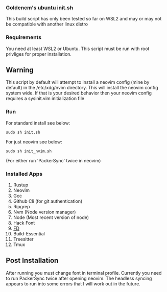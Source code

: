 ### Goldencm's ubuntu init.sh
This build script has only been tested so far on WSL2 and may
or may not be compatible with another linux distro

### Requirements
You need at least WSL2 or Ubuntu. This script must be run with root privliges
for proper installation.

## Warning
This script by default will attempt to install a neovim config (mine by
default) in the /etc/xdg/nvim directory. This will install the neovim config
system wide. If that is your desired behavior then your neovim config requires
a sysinit.vim initialization file

### Run
For standard install see below:
```
sudo sh init.sh
```
For just neovim see below:
```
sudo sh init_nvim.sh
```
(For either run 'PackerSync' twice in neovim)

### Installed Apps

1. Rustup
2. Neovim
3. Gcc
4. Github Cli (for git authentication)
5. Ripgrep
6. Nvm (Node version manager)
7. Node (Most recent version of node)
8. Hack Font
9. [FD](https://github.com/sharkdp/fd)
10. Build-Essential
11. Treesitter
12. Tmux

## Post Installation
After running you must change font in terminal profile. Currently you need to run PackerSync twice after opening neovim. The headless
syncing appears to run into some errors that I will work out in the future.




